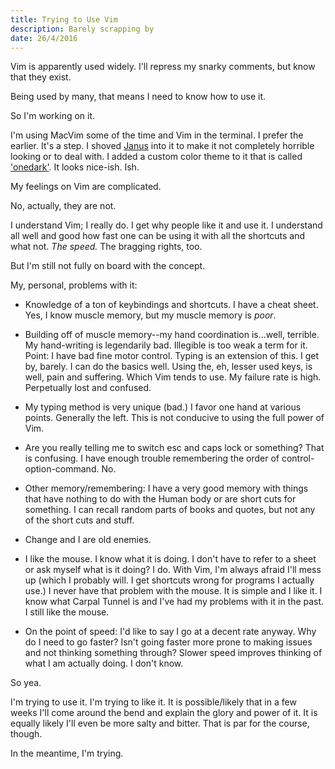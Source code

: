 ```yaml
---
title: Trying to Use Vim
description: Barely scrapping by
date: 26/4/2016
---
```


Vim is apparently used widely. I'll repress my snarky comments, but know that they exist.

Being used by many, that means I need to know how to use it.

So I'm working on it.

I'm using MacVim some of the time and Vim in the terminal. I prefer the earlier. It's a step. I shoved [Janus](https://github.com/carlhuda/janus) into it to make it not completely horrible looking or to deal with. I added a custom color theme to it that is called ['onedark'](https://github.com/joshdick/onedark.vim). It looks nice-ish. Ish.

My feelings on Vim are complicated.

No, actually, they are not.

I understand Vim; I really do. I get why people like it and use it. I understand all well and good how fast one can be using it with all the shortcuts and what not. *The speed.* The bragging rights, too.

But I'm still not fully on board with the concept.

My, personal, problems with it:

* Knowledge of a ton of keybindings and shortcuts. I have a cheat sheet. Yes, I know muscle memory, but my muscle memory is *poor*.

* Building off of muscle memory--my hand coordination is...well, terrible. My hand-writing is legendarily bad. Illegible is too weak a term for it. Point: I have bad fine motor control. Typing is an extension of this. I get by, barely. I can do the basics well. Using the, eh, lesser used keys, is well, pain and suffering. Which Vim tends to use. My failure rate is high. Perpetually lost and confused.

* My typing method is very unique (bad.) I favor one hand at various points. Generally the left. This is not conducive to using the full power of Vim.

* Are you really telling me to switch esc and caps lock or something? That is confusing. I have enough trouble remembering the order of control-option-command. No.

* Other memory/remembering: I have a very good memory with things that have nothing to do with the Human body or are short cuts for something. I can recall random parts of books and quotes, but not any of the short cuts and stuff.

* Change and I are old enemies.

* I like the mouse. I know what it is doing. I don't have to refer to a sheet or ask myself what is it doing? I do. With Vim, I'm always afraid I'll mess up (which I probably will. I get shortcuts wrong for programs I actually use.) I never have that problem with the mouse. It is simple and I like it. I know what Carpal Tunnel is and I've had my problems with it in the past. I still like the mouse.

* On the point of speed: I'd like to say I go at a decent rate anyway. Why do I need to go faster? Isn't going faster more prone to making issues and not thinking something through? Slower speed improves thinking of what I am actually doing. I don't know.

So yea.

I'm trying to use it. I'm trying to like it. It is possible/likely that in a few weeks I'll come around the bend and explain the glory and power of it. It is equally likely I'll even be more salty and bitter. That is par for the course, though.

In the meantime, I'm trying.
